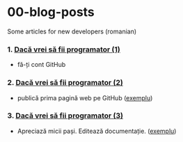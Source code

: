# 00-blog-posts
Some articles for new developers (romanian)

### 1. [Dacă vrei să fii programator (1)](https://ghitab.net/2021/04/14/daca-vrei-sa-fii-programator-1/)
* fă-ți cont GitHub
### 2. [Dacă vrei să fii programator (2)](https://ghitab.net/2021/04/15/daca-vrei-sa-fii-programator-2/)
* publică prima pagină web pe GitHub ([exemplu](https://github.com/area11011/01-my-first-published-page))
### 3. [Dacă vrei să fii programator (3)](https://ghitab.net/2021/04/16/daca-vrei-sa-fii-programator-3/)
* Apreciază micii pași. Editează documentație. ([exemplu](https://github.com/area11011/01-my-first-published-page))

